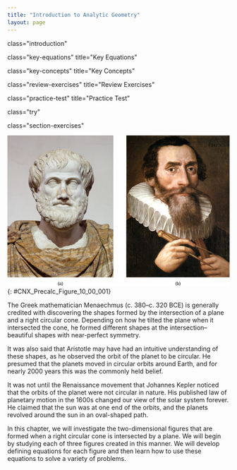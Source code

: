 ```yaml
---
title: "Introduction to Analytic Geometry"
layout: page
---
```



<cnx-pi data-type="cnx.flag.introduction"> class="introduction" </cnx-pi>

<cnx-pi data-type="cnx.eoc">class="key-equations" title="Key Equations"</cnx-pi>

<cnx-pi data-type="cnx.eoc">class="key-concepts" title="Key Concepts"</cnx-pi>

<cnx-pi data-type="cnx.eoc">class="review-exercises" title="Review Exercises"</cnx-pi>

<cnx-pi data-type="cnx.eoc">class="practice-test" title="Practice Test"</cnx-pi>

<cnx-pi data-type="cnx.answers">class="try"</cnx-pi>

<cnx-pi data-type="cnx.answers">class="section-exercises"</cnx-pi>

 ![](../resources/CNX_Precalc_Figure_10_00_001.jpg "(a) Greek philosopher Aristotle (384&#x2013;322 BCE)  (b) German mathematician and astronomer Johannes Kepler (1571&#x2013;1630)"){: #CNX_Precalc_Figure_10_00_001}

The Greek mathematician Menaechmus (c. 380–c. 320 BCE) is generally credited with discovering the shapes formed by the intersection of a plane and a right circular cone. Depending on how he tilted the plane when it intersected the cone, he formed different shapes at the intersection–beautiful shapes with near-perfect symmetry.

It was also said that Aristotle may have had an intuitive understanding of these shapes, as he observed the orbit of the planet to be circular. He presumed that the planets moved in circular orbits around Earth, and for nearly 2000 years this was the commonly held belief.

It was not until the Renaissance movement that Johannes Kepler noticed that the orbits of the planet were not circular in nature. His published law of planetary motion in the 1600s changed our view of the solar system forever. He claimed that the sun was at one end of the orbits, and the planets revolved around the sun in an oval-shaped path.

In this chapter, we will investigate the two-dimensional figures that are formed when a right circular cone is intersected by a plane. We will begin by studying each of three figures created in this manner. We will develop defining equations for each figure and then learn how to use these equations to solve a variety of problems.

